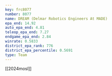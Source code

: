 ```yaml
---
key: frc8077
number: 8077
name: DREAM (Delmar Robotics Engineers At MADE)
epa_end: 14.92
auto_epa_end: 4.81
teleop_epa_end: 7.27
endgame_epa_end: 2.84
winrate: 0.5833
district_epa_rank: 776
district_epa_percentile: 0.5691
type: Team
---
```

[[2024mosl]]
